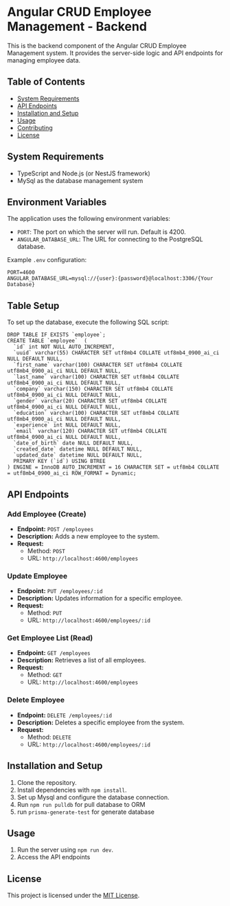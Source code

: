 # Angular CRUD Employee Management - Backend

This is the backend component of the Angular CRUD Employee Management system. It provides the server-side logic and API endpoints for managing employee data.

## Table of Contents
- [System Requirements](#system-requirements)
- [API Endpoints](#api-endpoints)
- [Installation and Setup](#installation-and-setup)
- [Usage](#usage)
- [Contributing](#contributing)
- [License](#license)

## System Requirements

- TypeScript and Node.js (or NestJS framework)
- MySql as the database management system

## Environment Variables

The application uses the following environment variables:

- `PORT`: The port on which the server will run. Default is 4200.
- `ANGULAR_DATABASE_URL`: The URL for connecting to the PostgreSQL database.

Example `.env` configuration:

```env
PORT=4600
ANGULAR_DATABASE_URL=mysql://{user}:{password}@localhost:3306/{Your Database}
```

## Table Setup

To set up the database, execute the following SQL script:

```
DROP TABLE IF EXISTS `employee`;
CREATE TABLE `employee`  (
  `id` int NOT NULL AUTO_INCREMENT,
  `uuid` varchar(55) CHARACTER SET utf8mb4 COLLATE utf8mb4_0900_ai_ci NULL DEFAULT NULL,
  `first_name` varchar(100) CHARACTER SET utf8mb4 COLLATE utf8mb4_0900_ai_ci NULL DEFAULT NULL,
  `last_name` varchar(100) CHARACTER SET utf8mb4 COLLATE utf8mb4_0900_ai_ci NULL DEFAULT NULL,
  `company` varchar(150) CHARACTER SET utf8mb4 COLLATE utf8mb4_0900_ai_ci NULL DEFAULT NULL,
  `gender` varchar(20) CHARACTER SET utf8mb4 COLLATE utf8mb4_0900_ai_ci NULL DEFAULT NULL,
  `education` varchar(100) CHARACTER SET utf8mb4 COLLATE utf8mb4_0900_ai_ci NULL DEFAULT NULL,
  `experience` int NULL DEFAULT NULL,
  `email` varchar(120) CHARACTER SET utf8mb4 COLLATE utf8mb4_0900_ai_ci NULL DEFAULT NULL,
  `date_of_birth` date NULL DEFAULT NULL,
  `created_date` datetime NULL DEFAULT NULL,
  `updated_date` datetime NULL DEFAULT NULL,
  PRIMARY KEY (`id`) USING BTREE
) ENGINE = InnoDB AUTO_INCREMENT = 16 CHARACTER SET = utf8mb4 COLLATE = utf8mb4_0900_ai_ci ROW_FORMAT = Dynamic;

```

## API Endpoints
### Add Employee (Create)

- **Endpoint:** `POST /employees`
- **Description:** Adds a new employee to the system.
- **Request:**
  - Method: `POST`
  - URL: `http://localhost:4600/employees`

### Update Employee

- **Endpoint:** `PUT /employees/:id`
- **Description:** Updates information for a specific employee.
- **Request:**
  - Method: `PUT`
  - URL: `http://localhost:4600/employees/:id`

### Get Employee List (Read)

- **Endpoint:** `GET /employees`
- **Description:** Retrieves a list of all employees.
- **Request:**
  - Method: `GET`
  - URL: `http://localhost:4600/employees`

### Delete Employee

- **Endpoint:** `DELETE /employees/:id`
- **Description:** Deletes a specific employee from the system.
- **Request:**
  - Method: `DELETE`
  - URL: `http://localhost:4600/employees/:id`

## Installation and Setup

1. Clone the repository.
2. Install dependencies with `npm install`.
3. Set up Mysql and configure the database connection.
4. Run `npm run pulldb` for pull database to ORM
5. run `prisma-generate-test` for generate database

## Usage

1. Run the server using `npm run dev`.
2. Access the API endpoints

## License

This project is licensed under the [MIT License](LICENSE).